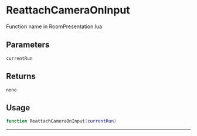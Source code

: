 # ReattachCameraOnInput
Function name in RoomPresentation.lua
## Parameters
`currentRun`
## Returns
`none`
## Usage
```lua
function ReattachCameraOnInput(currentRun)
```
---
